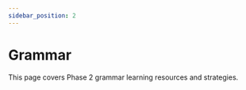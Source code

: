 ```yaml
---
sidebar_position: 2
---
```


# Grammar

This page covers Phase 2 grammar learning resources and strategies.
